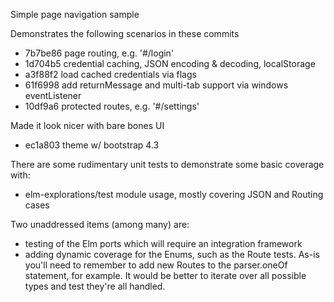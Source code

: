 Simple page navigation sample

Demonstrates the following scenarios in these commits
- 7b7be86 page routing, e.g. '#/login'
- 1d704b5 credential caching, JSON encoding & decoding, localStorage
- a3f88f2 load cached credentials via flags
- 61f6998 add returnMessage and multi-tab support via windows eventListener
- 10df9a6 protected routes, e.g. '#/settings'

Made it look nicer with bare bones UI
- ec1a803 theme w/ bootstrap 4.3

There are some rudimentary unit tests to demonstrate some basic coverage with:
- elm-explorations/test module usage, mostly covering JSON and Routing cases

Two unaddressed items (among many) are: 
- testing of the Elm ports which will require an integration framework
- adding dynamic coverage for the Enums, such as the Route tests. As-is you'll need
  to remember to add new Routes to the parser.oneOf statement, for example. It would
  be better to iterate over all possible types and test they're all handled.
